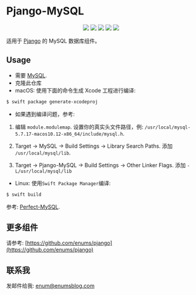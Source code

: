 # Pjango-MySQL


<p align="center">
	<img src="https://img.shields.io/badge/Build-Passing-brightgreen.svg?style=flat">
	<img src="https://img.shields.io/badge/Swift-3.2-orange.svg?style=flat">
	<img src="https://img.shields.io/badge/Perfect-2.x-orange.svg?style=flat">
   <img src="https://img.shields.io/badge/Platforms-OS%20X%20%7C%20Linux%20-lightgray.svg?style=flat">
   <img src="https://img.shields.io/badge/License-Apache-lightgrey.svg?style=flat">
</p>

适用于 [Pjango](https://github.com/enums/pjango) 的 MySQL 数据库组件。

## Usage

- 需要 [MySQL](https://www.mysql.com).
- 克隆此仓库
- macOS: 使用下面的命令生成 Xcode 工程进行编译:

```bash
$ swift package generate-xcodeproj
```

- 如果遇到编译问题，参考:

1. 编辑 `module.modulemap`. 设置你的真实头文件路径，例: `/usr/local/mysql-5.7.17-macos10.12-x86_64/include/mysql.h`.

2. Target -> MySQL -> Build Settings -> Library Search Paths. 添加 `/usr/local/mysql/lib`.

3. Target -> Pjango-MySQL -> Build Settings -> Other Linker Flags. 添加 `-L/usr/local/mysql/lib`


- Linux: 使用`Swift Package Manager`编译:

```bash
$ swift build
```

参考: [Perfect-MySQL](https://github.com/PerfectlySoft/Perfect-MySQL).

## 更多组件

请参考: [https://github.com/enums/pjango](https://github.com/enums/pjango)

## 联系我

发邮件给我: [enum@enumsblog.com](mailto:enum@enumsblog.com)
